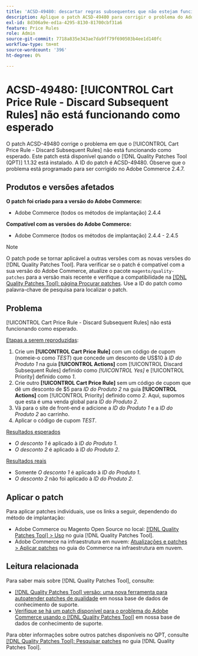 ```yaml
---
title: 'ACSD-49480: descartar regras subsequentes que não estejam funcionando'
description: Aplique o patch ACSD-49480 para corrigir o problema do Adobe Commerce em que o [!UICONTROL Cart Price Rule - Discard Subsequent Rules] não está funcionando como esperado.
exl-id: 8d306a9e-ed1a-4295-8130-81700cbf31a6
feature: Price Rules
role: Admin
source-git-commit: 7718a835e343ae7da9ff79f690503b4ee1d140fc
workflow-type: tm+mt
source-wordcount: '396'
ht-degree: 0%

---
```


# ACSD-49480: [!UICONTROL Cart Price Rule - Discard Subsequent Rules] não está funcionando como esperado

O patch ACSD-49480 corrige o problema em que o [!UICONTROL Cart Price Rule - Discard Subsequent Rules] não está funcionando como esperado. Este patch está disponível quando o [!DNL Quality Patches Tool (QPT)] 1.1.32 está instalado. A ID do patch é ACSD-49480. Observe que o problema está programado para ser corrigido no Adobe Commerce 2.4.7.

## Produtos e versões afetados

**O patch foi criado para a versão do Adobe Commerce:**

* Adobe Commerce (todos os métodos de implantação) 2.4.4

**Compatível com as versões do Adobe Commerce:**

* Adobe Commerce (todos os métodos de implantação) 2.4.4 - 2.4.5

>[!NOTE]
>
>O patch pode se tornar aplicável a outras versões com as novas versões do [!DNL Quality Patches Tool]. Para verificar se o patch é compatível com a sua versão do Adobe Commerce, atualize o pacote `magento/quality-patches` para a versão mais recente e verifique a compatibilidade na [[!DNL Quality Patches Tool]: página Procurar patches](https://experienceleague.adobe.com/tools/commerce-quality-patches/index.html?lang=pt-BR). Use a ID do patch como palavra-chave de pesquisa para localizar o patch.

## Problema

[!UICONTROL Cart Price Rule - Discard Subsequent Rules] não está funcionando como esperado.

<u>Etapas a serem reproduzidas</u>:

1. Crie um **[!UICONTROL Cart Price Rule]** com um código de cupom (nomeie-o como *TEST*) que concede um desconto de US$10 à *ID do Produto 1* na guia **[!UICONTROL Actions]** com [!UICONTROL Discard Subsequent Rules] definido como *[!UICONTROL Yes]* e [!UICONTROL Priority] definido como *1*.
1. Crie outro **[!UICONTROL Cart Price Rule]** sem um código de cupom que dê um desconto de $5 para *ID do Produto 2* na guia **[!UICONTROL Actions]** com [!UICONTROL Priority] definido como *2*. Aqui, supomos que esta é uma venda global para *ID do Produto 2*.
1. Vá para o site de front-end e adicione a *ID do Produto 1* e a *ID do Produto 2* ao carrinho.
1. Aplicar o código de cupom *TEST*.

<u>Resultados esperados</u>

* *O desconto 1* é aplicado à *ID do Produto 1*.
* *O desconto 2* é aplicado à *ID do Produto 2*.

<u>Resultados reais</u>

* Somente *O desconto 1* é aplicado à *ID do Produto 1*.
* *O desconto 2* não foi aplicado à *ID do Produto 2*.

## Aplicar o patch

Para aplicar patches individuais, use os links a seguir, dependendo do método de implantação:

* Adobe Commerce ou Magento Open Source no local: [[!DNL Quality Patches Tool] > Uso](https://experienceleague.adobe.com/docs/commerce-operations/tools/quality-patches-tool/usage.html?lang=pt-BR) no guia [!DNL Quality Patches Tool].
* Adobe Commerce na infraestrutura em nuvem: [Atualizações e patches > Aplicar patches](https://experienceleague.adobe.com/docs/commerce-cloud-service/user-guide/develop/upgrade/apply-patches.html?lang=pt-BR) no guia do Commerce na infraestrutura em nuvem.

## Leitura relacionada

Para saber mais sobre [!DNL Quality Patches Tool], consulte:

* [[!DNL Quality Patches Tool] versão: uma nova ferramenta para autoatender patches de qualidade](/help/announcements/adobe-commerce-announcements/magento-quality-patches-released-new-tool-to-self-serve-quality-patches.md) em nossa base de dados de conhecimento de suporte.
* [Verifique se há um patch disponível para o problema do Adobe Commerce usando o [!DNL Quality Patches Tool]](/help/support-tools/patches-available-in-qpt-tool/check-patch-for-magento-issue-with-magento-quality-patches.md) em nossa base de dados de conhecimento de suporte.

Para obter informações sobre outros patches disponíveis no QPT, consulte [[!DNL Quality Patches Tool]: Pesquisar patches](https://experienceleague.adobe.com/tools/commerce-quality-patches/index.html?lang=pt-BR) no guia [!DNL Quality Patches Tool].
